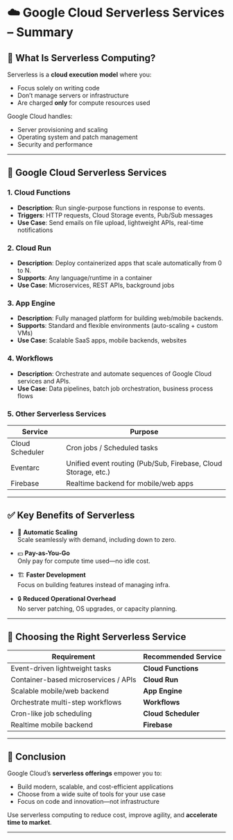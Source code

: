 # ☁️ Google Cloud Serverless Services – Summary

## 🚀 What Is Serverless Computing?

Serverless is a **cloud execution model** where you:
- Focus solely on writing code
- Don’t manage servers or infrastructure
- Are charged **only** for compute resources used

Google Cloud handles:
- Server provisioning and scaling
- Operating system and patch management
- Security and performance

---

## 🧰 Google Cloud Serverless Services

### 1. **Cloud Functions**
- **Description**: Run single-purpose functions in response to events.
- **Triggers**: HTTP requests, Cloud Storage events, Pub/Sub messages
- **Use Case**: Send emails on file upload, lightweight APIs, real-time notifications

### 2. **Cloud Run**
- **Description**: Deploy containerized apps that scale automatically from 0 to N.
- **Supports**: Any language/runtime in a container
- **Use Case**: Microservices, REST APIs, background jobs

### 3. **App Engine**
- **Description**: Fully managed platform for building web/mobile backends.
- **Supports**: Standard and flexible environments (auto-scaling + custom VMs)
- **Use Case**: Scalable SaaS apps, mobile backends, websites

### 4. **Workflows**
- **Description**: Orchestrate and automate sequences of Google Cloud services and APIs.
- **Use Case**: Data pipelines, batch job orchestration, business process flows

### 5. **Other Serverless Services**
| Service         | Purpose                                                      |
|-----------------|--------------------------------------------------------------|
| Cloud Scheduler | Cron jobs / Scheduled tasks                                  |
| Eventarc        | Unified event routing (Pub/Sub, Firebase, Cloud Storage, etc.)|
| Firebase        | Realtime backend for mobile/web apps                         |

---

## ✅ Key Benefits of Serverless

- 🔁 **Automatic Scaling**  
  Scale seamlessly with demand, including down to zero.

- 💵 **Pay-as-You-Go**  
  Only pay for compute time used—no idle cost.

- 🏗️ **Faster Development**  
  Focus on building features instead of managing infra.

- 🔒 **Reduced Operational Overhead**  
  No server patching, OS upgrades, or capacity planning.

---

## 🤔 Choosing the Right Serverless Service

| Requirement                          | Recommended Service    |
|--------------------------------------|-------------------------|
| Event-driven lightweight tasks       | **Cloud Functions**     |
| Container-based microservices / APIs | **Cloud Run**           |
| Scalable mobile/web backend          | **App Engine**          |
| Orchestrate multi-step workflows     | **Workflows**           |
| Cron-like job scheduling             | **Cloud Scheduler**     |
| Realtime mobile backend              | **Firebase**            |

---

## 🧩 Conclusion

Google Cloud’s **serverless offerings** empower you to:
- Build modern, scalable, and cost-efficient applications
- Choose from a wide suite of tools for your use case
- Focus on code and innovation—not infrastructure

Use serverless computing to reduce cost, improve agility, and **accelerate time to market**.

---
